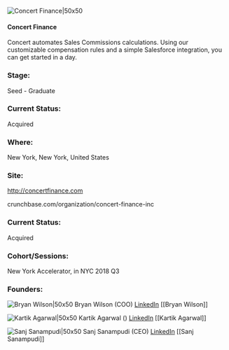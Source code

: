 

![Concert Finance|50x50](https://apimg.techstars.com/connect/images/image_files/5bd8bbf7c1a4b81fdf000012/original/Webp.net-resizeimage_%2810%29.png)

#### Concert Finance
Concert automates Sales Commissions calculations. Using our customizable compensation rules and a simple Salesforce integration, you can get started in a day.

### Stage: 
Seed - Graduate 

### Current Status: 
Acquired

### Where:
New York, New York, United States

### Site:
http://concertfinance.com



crunchbase.com/organization/concert-finance-inc

### Current Status: 
Acquired

### Cohort/Sessions: 
New York Accelerator, in NYC 2018 Q3

### Founders: 

![Bryan Wilson|50x50](https://apimg.techstars.com/connect/images/image_files/5b55ff8234a60d4154000033/original/539752_10151745870247839_129774987_n.jpg) Bryan Wilson (COO) [LinkedIn](https://linkedin.com/in/bryanjwilson) [[Bryan Wilson]]

![Kartik Agarwal|50x50]() Kartik Agarwal () [LinkedIn](https://) [[Kartik Agarwal]]

![Sanj Sanampudi|50x50](https://s3.amazonaws.com/techstars/default-user-avatar@2x.png) Sanj Sanampudi (CEO) [LinkedIn](https://linkedin.com/in/sanj-sanampudi-7297633) [[Sanj Sanampudi]]


